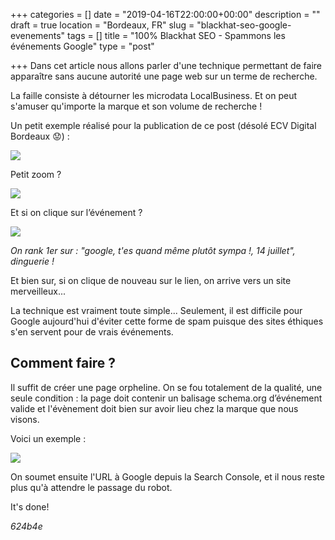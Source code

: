 +++
categories = []
date = "2019-04-16T22:00:00+00:00"
description = ""
draft = true
location = "Bordeaux, FR"
slug = "blackhat-seo-google-evenements"
tags = []
title = "100% Blackhat SEO - Spammons les événements Google"
type = "post"

+++
Dans cet article nous allons parler d'une technique permettant de faire apparaître sans aucune autorité une page web sur un terme de recherche.

La faille consiste à détourner les microdata LocalBusiness. Et on peut s'amuser qu'importe la marque et son volume de recherche !

Un petit exemple réalisé pour la publication de ce post (désolé ECV Digital Bordeaux 😟) :

![](/uploads/Capture-4.PNG)

Petit zoom ?

![](/uploads/Capture2.PNG)

Et si on clique sur l’événement ?

![](/uploads/Capture3.PNG)

_On rank 1er sur : "google, t'es quand même plutôt sympa !, 14 juillet", dinguerie !_

Et bien sur, si on clique de nouveau sur le lien, on arrive vers un site merveilleux... 

La technique est vraiment toute simple... Seulement, il est difficile pour Google aujourd'hui d'éviter cette forme de spam puisque des sites éthiques s'en servent pour de vrais événements.

## Comment faire ?

Il suffit de créer une page orpheline. On se fou totalement de la qualité, une seule condition : la page doit contenir un balisage schema.org d’événement valide et l'évènement doit bien sur avoir lieu chez la marque que nous visons.

Voici un exemple :

![](/uploads/microdata.PNG)

On soumet ensuite l'URL à Google depuis la Search Console, et il nous reste plus qu'à attendre le passage du robot.

It's done!

_624b4e_